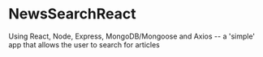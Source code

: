 # NewsSearchReact
Using React, Node, Express, MongoDB/Mongoose and Axios -- a 'simple' app that allows the user to search for articles
